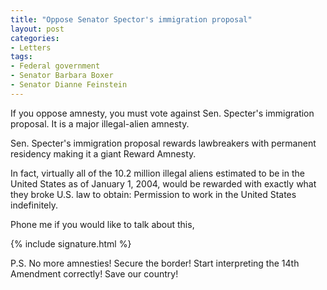 ```yaml
---
title: "Oppose Senator Spector's immigration proposal"
layout: post
categories:
- Letters
tags:
- Federal government
- Senator Barbara Boxer
- Senator Dianne Feinstein
---
```


If you oppose amnesty, you must vote against Sen. Specter's immigration proposal. It is a major illegal-alien amnesty.

Sen. Specter's immigration proposal rewards lawbreakers with permanent residency making it a giant Reward Amnesty.

In fact, virtually all of the 10.2 million illegal aliens estimated to be in the United States as of January 1, 2004, would be rewarded with exactly what they broke U.S. law to obtain: Permission to work in the United States indefinitely.

Phone me if you would like to talk about this,

{% include signature.html %}

P.S. No more amnesties! Secure the border! Start interpreting the 14th Amendment correctly! Save our country!